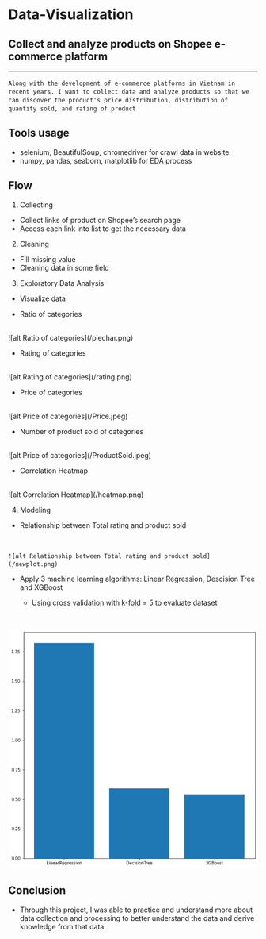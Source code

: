 # Data-Visualization
## Collect and analyze products on Shopee e-commerce platform

<hr />

``Along with the development of e-commerce platforms in Vietnam in recent years. I want to collect data and analyze products so that we can discover the product's price distribution, distribution of quantity sold, and rating of product``

## Tools usage
- selenium, BeautifulSoup, chromedriver for crawl data in website
- numpy, pandas, seaborn, matplotlib for EDA process

## Flow
1. Collecting
- Collect links of product on Shopee’s search page
- Access each link into list to get the necessary data

2. Cleaning
- Fill missing value 
- Cleaning data in some field 

3. Exploratory Data Analysis
- Visualize data

- Ratio of categories
<br>
![alt Ratio of categories](/piechar.png) 

- Rating of categories
<br>
![alt Rating of categories](/rating.png) 

- Price of categories
<br>
![alt Price of categories](/Price.jpeg) 

- Number of product sold of categories
<br>
![alt Price of categories](/ProductSold.jpeg) 

- Correlation Heatmap
<br>
![alt Correlation Heatmap](/heatmap.png) 

4. Modeling
- Relationship between Total rating and product sold
<br>

    ![alt Relationship between Total rating and product sold](/newplot.png) 

- Apply 3 machine learning algorithms: Linear Regression, Descision Tree and XGBoost

    + Using cross validation with k-fold = 5 to evaluate dataset

<br>

![alt Modeling](/model.png) 

## Conclusion
- Through this project, I was able to practice and understand more about data collection and processing to better understand the data and derive knowledge from that data.



